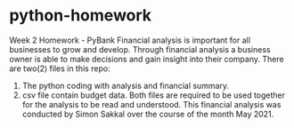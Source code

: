 # python-homework
Week 2 Homework - PyBank
Financial analysis is important for all businesses to grow and develop. 
Through financial analysis a business owner is able to make decisions and gain insight into their company.
There are two(2) files in this repo:
1. The python coding with analysis and financial summary.
2. csv file contain budget data.
Both files are required to be used together for the analysis to be read and understood.
This financial analysis was conducted by Simon Sakkal over the course of the month May 2021.
